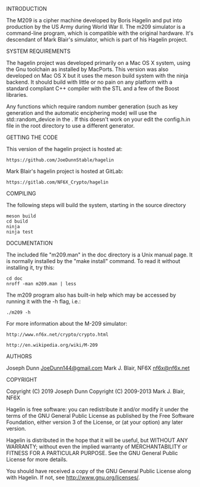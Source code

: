 INTRODUCTION

The M209 is a cipher machine developed by Boris Hagelin and put into
production by the US Army during World War II. The m209 simulator is a 
command-line program, which is compatible with the original hardware.
It's descendant of Mark Blair's simulator, which is part of his Hagelin project.

SYSTEM REQUIREMENTS

The hagelin project was developed primarily on a Mac OS X system,
using the Gnu toolchain as installed by MacPorts. This version was also
developed on Mac OS X but it uses the meson build system with the ninja
backend.  It should build with little or no pain on any platform with a
standard compliant C++ compiler with the STL and a few of the Boost libraries.

Any functions which require random number generation (such as key
generation and the automatic enciphering mode) will use the
std::random_device in the <random>.  If this doesn't work on your
edit the config.h.in file in the root directory to use a different generator.

GETTING THE CODE

This version of the hagelin project is hosted at:

    https://github.com/JoeDunnStable/hagelin

Mark Blair's hagelin project is hosted at GitLab:

    https://gitlab.com/NF6X_Crypto/hagelin

COMPILING

The following steps will build the system, starting in the source directory

    meson build
    cd build
    ninja
    ninja test

DOCUMENTATION

The included file "m209.man" in the doc directory is a Unix manual page. It is normally
installed by the "make install" command. To read it without
installing it, try this:

    cd doc
    nroff -man m209.man | less

The m209 program also has built-in help which may be accessed by
running it with the -h flag, i.e.:

    ./m209 -h

For more information about the M-209 simulator:

    http://www.nf6x.net/crypto/crypto.html

    http://en.wikipedia.org/wiki/M-209

AUTHORS

Joseph Dunn <JoeDunn144@gmail.com>
Mark J. Blair, NF6X <nf6x@nf6x.net>

COPYRIGHT

Copyright (C) 2019 Joseph Dunn
Copyright (C) 2009-2013 Mark J. Blair, NF6X

Hagelin is free software: you can redistribute it and/or modify it
under the terms of the GNU General Public License as published by
the Free Software Foundation, either version 3 of the License, or
(at your option) any later version.
 
Hagelin is distributed in the hope that it will be useful,
but WITHOUT ANY WARRANTY; without even the implied warranty of
MERCHANTABILITY or FITNESS FOR A PARTICULAR PURPOSE.  See the
GNU General Public License for more details.
 
You should have received a copy of the GNU General Public License
along with Hagelin.  If not, see <http://www.gnu.org/licenses/>.

